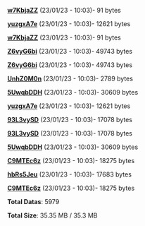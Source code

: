 [**w7KbjaZZ**](/data/w7KbjaZZ.txt) (23/01/23 - 10:03)- 91 bytes

[**yuzgxA7e**](/data/yuzgxA7e.txt) (23/01/23 - 10:03)- 12621 bytes

[**w7KbjaZZ**](/data/w7KbjaZZ.txt) (23/01/23 - 10:03)- 91 bytes

[**Z6vyG6bi**](/data/Z6vyG6bi.txt) (23/01/23 - 10:03)- 49743 bytes

[**Z6vyG6bi**](/data/Z6vyG6bi.txt) (23/01/23 - 10:03)- 49743 bytes

[**UnhZ0M0n**](/data/UnhZ0M0n.txt) (23/01/23 - 10:03)- 2789 bytes

[**5UwqbDDH**](/data/5UwqbDDH.txt) (23/01/23 - 10:03)- 30609 bytes

[**yuzgxA7e**](/data/yuzgxA7e.txt) (23/01/23 - 10:03)- 12621 bytes

[**93L3vySD**](/data/93L3vySD.txt) (23/01/23 - 10:03)- 17078 bytes

[**93L3vySD**](/data/93L3vySD.txt) (23/01/23 - 10:03)- 17078 bytes

[**5UwqbDDH**](/data/5UwqbDDH.txt) (23/01/23 - 10:03)- 30609 bytes

[**C9MTEc6z**](/data/C9MTEc6z.txt) (23/01/23 - 10:03)- 18275 bytes

[**hbRs5Jeu**](/data/hbRs5Jeu.txt) (23/01/23 - 10:03)- 17683 bytes

[**C9MTEc6z**](/data/C9MTEc6z.txt) (23/01/23 - 10:03)- 18275 bytes

**Total Datas**: 5979

**Total Size**: 35.35 MB / 35.3 MB